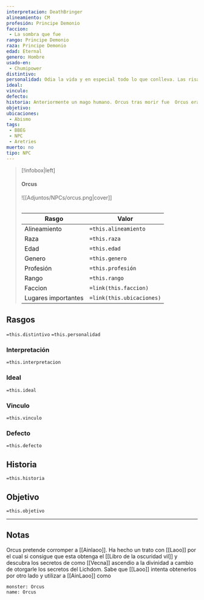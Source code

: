 ```yaml
---
interpretacion: DeathBringer
alineamiento: CM
profesión: Principe Demonio
faccion:
 - La sombra que fue
rango: Principe Demonio
raza: Principe Demonio
edad: Eternal
genero: Hombre
usado-en:
 - Chumipower
distintivo: 
personalidad: Odia la vida y en especial todo lo que conlleva. Las risas el ruido el amor, el sufrimiento. Ve la paz como la aniquilación de todas las formas de vida.
ideal: 
vinculo: 
defecto: 
historia: Anteriormente un mago humano. Orcus tras morir fue  Orcus era el antiguo dios de la muerte. Fue derrotado durante El ultimo dia de los dioses fue el unico que logro evitar las cadenas. Renuncio a su divinidad, en su lugar
objetivo: 
ubicaciones:
 - Abismo
tags:
 - BBEG
 - NPC
 - Aretries
muerto: no
tipo: NPC
---
```

> [!infobox|left]
>  #### Orcus
> ![[Adjuntos/NPCs/orcus.png|cover]]
> ######   
> |Rasgo | Valor |
> | --- | --- |
> | Alineamiento | `=this.alineamiento`|
> | Raza | `=this.raza` |
> | Edad | `=this.edad` |
> | Genero | `=this.genero` |
> | Profesión | `=this.profesión` |
> | Rango | `=this.rango` |
> | Faccion | `=link(this.faccion)` |
>  | Lugares  importantes| `=link(this.ubicaciones)` |

## Rasgos 
 `=this.distintivo`
  `=this.personalidad`
###  Interpretación
  `=this.interpretacion`
### Ideal           
 `=this.ideal`
### Vinculo 
 `=this.vinculo`
### Defecto
 `=this.defecto`
## Historia
 `=this.historia`

 ##  Objetivo
   `=this.objetivo`
   
___
## Notas
Orcus pretende corromper a [[Ainlaoo]]. Ha hecho un trato con [[Laoo]] por el cual si consigue que esta obtenga el [[Libro de la oscuridad vil]] y descubra los secretos de como [[Vecna]] ascendio a la divinidad a cambio de otorgarle los secretos del Lichdom. Sabe que [[Laoo]] intenta obtenerlos por otro lado y utilizar a [[AinLaoo]] como 

```statblock
monster: Orcus
name: Orcus
```
